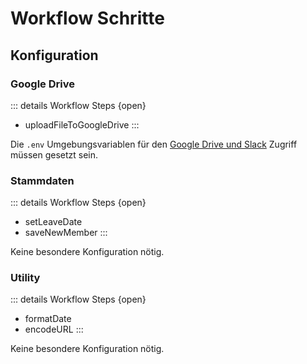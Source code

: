 # Workflow Schritte

## Konfiguration

### Google Drive

::: details Workflow Steps {open}

- uploadFileToGoogleDrive
  :::

Die `.env` Umgebungsvariablen für den [Google Drive und Slack](../hosting-and-slack/aws-lambda#umgebungsvariablen-definieren) Zugriff müssen gesetzt sein.

### Stammdaten

::: details Workflow Steps {open}

- setLeaveDate
- saveNewMember
  :::

Keine besondere Konfiguration nötig.

### Utility

::: details Workflow Steps {open}

- formatDate
- encodeURL
  :::

Keine besondere Konfiguration nötig.
